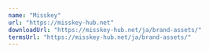 ```yaml
---
name: "Misskey"
url: "https://misskey-hub.net"
downloadUrl: "https://misskey-hub.net/ja/brand-assets/"
termsUrl: "https://misskey-hub.net/ja/brand-assets/"
---
```


